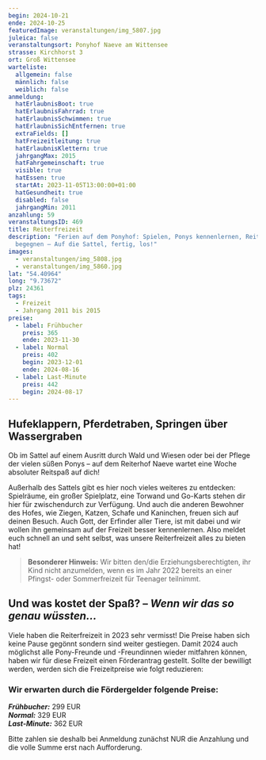 ```yaml
---
begin: 2024-10-21
ende: 2024-10-25
featuredImage: veranstaltungen/img_5807.jpg
juleica: false
veranstaltungsort: Ponyhof Naeve am Wittensee
strasse: Kirchhorst 3
ort: Groß Wittensee
warteliste:
  allgemein: false
  männlich: false
  weiblich: false
anmeldung:
  hatErlaubnisBoot: true
  hatErlaubnisFahrrad: true
  hatErlaubnisSchwimmen: true
  hatErlaubnisSichEntfernen: true
  extraFields: []
  hatFreizeitleitung: true
  hatErlaubnisKlettern: true
  jahrgangMax: 2015
  hatFahrgemeinschaft: true
  visible: true
  hatEssen: true
  startAt: 2023-11-05T13:00:00+01:00
  hatGesundheit: true
  disabled: false
  jahrgangMin: 2011
anzahlung: 59
veranstaltungsID: 469
title: Reiterfreizeit
description: "Ferien auf dem Ponyhof: Spielen, Ponys kennenlernen, Reiten, Gott
  begegnen – Auf die Sattel, fertig, los!"
images:
  - veranstaltungen/img_5808.jpg
  - veranstaltungen/img_5860.jpg
lat: "54.40964"
long: "9.73672"
plz: 24361
tags:
  - Freizeit
  - Jahrgang 2011 bis 2015
preise:
  - label: Frühbucher
    preis: 365
    ende: 2023-11-30
  - label: Normal
    preis: 402
    begin: 2023-12-01
    ende: 2024-08-16
  - label: Last-Minute
    preis: 442
    begin: 2024-08-17
---
```

## Hufeklappern, Pferdetraben, Springen über Wassergraben

Ob im Sattel auf einem Ausritt durch Wald und Wiesen oder bei der Pflege der vielen süßen Ponys – auf dem Reiterhof Naeve wartet eine Woche absoluter Reitspaß auf dich! 

Außerhalb des Sattels gibt es hier noch vieles weiteres zu entdecken: Spielräume, ein großer Spielplatz, eine Torwand und Go-Karts stehen dir hier für zwischendurch zur Verfügung. Und auch die anderen Bewohner des Hofes, wie Ziegen, Katzen, Schafe und Kaninchen, freuen sich auf deinen Besuch. Auch Gott, der Erfinder aller Tiere, ist mit dabei und wir wollen ihn gemeinsam auf der Freizeit besser kennenlernen. 
Also meldet euch schnell an und seht selbst, was unsere Reiterfreizeit alles zu bieten hat! 

> **Besonderer Hinweis:**
> Wir bitten den/die Erziehungsberechtigten, ihr Kind nicht anzumelden, wenn es im Jahr 2022 bereits an einer Pfingst- oder Sommerfreizeit für Teenager teilnimmt.

<div class="foerdergelder-hinweis">
<v-alert type="info" text tile outlined>
<h2>Und was kostet der Spaß? – <i>Wenn wir das so genau wüssten...</i></h2>

Viele haben die Reiterfreizeit in 2023 sehr vermisst! Die Preise haben sich keine Pause gegönnt sondern sind weiter gestiegen. Damit 2024 auch möglichst alle Pony-Freunde und -Freundinnen wieder mitfahren können, haben wir für diese Freizeit einen Förderantrag gestellt. Sollte der bewilligt werden, werden sich die Freizeitpreise wie folgt reduzieren:

### Wir erwarten durch die Fördergelder folgende Preise:

***Frühbucher:*** 299 EUR\
***Normal:*** 329 EUR\
***Last-Minute:*** 362 EUR

Bitte zahlen sie deshalb bei Anmeldung zunächst NUR die Anzahlung und die volle Summe erst nach Aufforderung.
</v-alert>

</div>
